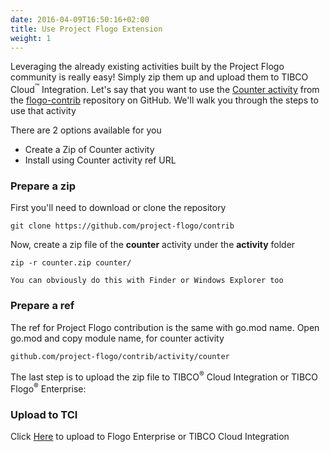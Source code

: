 ```yaml
---
date: 2016-04-09T16:50:16+02:00
title: Use Project Flogo Extension
weight: 1
---
```


Leveraging the already existing activities built by the Project Flogo community is really easy! Simply zip them up and upload them to TIBCO Cloud<sup>&trade;</sup> Integration. Let's say that you want to use the [Counter activity](https://github.com/project-flogo/contrib/tree/master/activity/counter) from the [flogo-contrib](https://github.com/project-flogo/contrib) repository on GitHub. We'll walk you through the steps to use that activity

There are 2 options available for you
* Create a Zip of Counter activity
* Install using Counter activity ref URL

### Prepare a zip
First you'll need to download or clone the repository
```
git clone https://github.com/project-flogo/contrib
```

Now, create a zip file of the **counter** activity under the **activity** folder
```
zip -r counter.zip counter/
```
```
You can obviously do this with Finder or Windows Explorer too
```
### Prepare a ref
The ref for Project Flogo contribution is the same with go.mod name.   Open go.mod and copy module name, for counter activity
```
github.com/project-flogo/contrib/activity/counter
```

The last step is to upload the zip file to TIBCO<sup>&reg;</sup> Cloud Integration or TIBCO Flogo<sup>&reg;</sup> Enterprise:

### Upload to TCI

Click [Here](../../../upload) to upload to Flogo Enterprise or TIBCO Cloud Integration